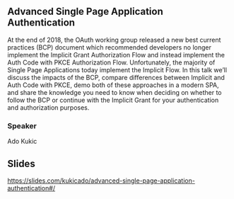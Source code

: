 ## Advanced Single Page Application Authentication
At the end of 2018, the OAuth working group released a new best current practices (BCP) document which recommended developers no longer implement the Implicit Grant Authorization Flow and instead implement the Auth Code with PKCE Authorization Flow. Unfortunately, the majority of Single Page Applications today implement the Implicit Flow. In this talk we’ll discuss the impacts of the BCP, compare differences between Implicit and Auth Code with PKCE, demo both of these approaches in a modern SPA, and share the knowledge you need to know when deciding on whether to follow the BCP or continue with the Implicit Grant for your authentication and authorization purposes.

 ### Speaker
Ado Kukic

 ## Slides

 https://slides.com/kukicado/advanced-single-page-application-authentication#/
